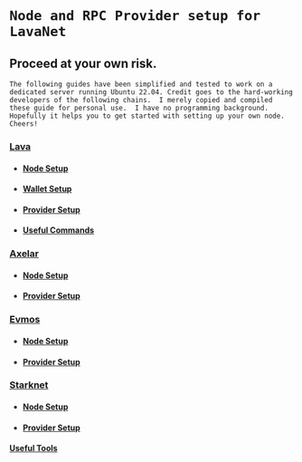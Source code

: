 # `Node and RPC Provider setup for LavaNet`

## Proceed at your own risk.
`The following guides have been simplified and tested to work on a dedicated server running Ubuntu 22.04. Credit goes to the hard-working developers of the following chains. 
I merely copied and compiled these guide for personal use. 
I have no programming background. 
Hopefully it helps you to get started with setting up your own node. Cheers!`

### [Lava](https://docs.lavanet.xyz/about/)


- #### [Node Setup](Lava-Testnet/lava-node-setup.md)

- #### [Wallet Setup](Lava-Testnet/lava-node-wallet.md)

- #### [Provider Setup](Lava-Testnet/lava-provider-tls.md)

- #### [Useful Commands](Lava-Testnet/lava-useful-commands.md)


### [Axelar](https://docs.axelar.dev/)

- #### [Node Setup](Axelar-Mainnet/axelar-node-setup.md)

- #### [Provider Setup](Axelar-Mainnet/axelar-provider-tls.md)


### [Evmos](https://docs.evmos.org/)

- #### [Node Setup](Evmos-Mainnet/evmos-node-setup.md)

- #### [Provider Setup](Evmos-Mainnet/evmos-provider-tls.md)



### [Starknet](https://docs.starknet.io/documentation/)


- #### [Node Setup](Starknet-Mainnet/stark-node-setup.md)

- #### [Provider Setup](Starknet-Mainnet/stark-provider-tls.md)



#### [Useful Tools](https://github.com/zachzwei/z4chzwei.github.io/blob/main/tools.md)
